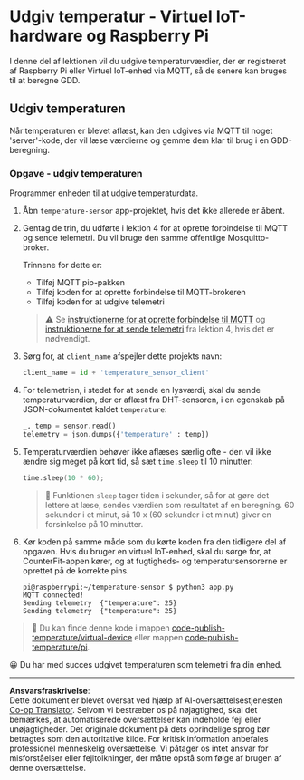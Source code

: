 <!--
CO_OP_TRANSLATOR_METADATA:
{
  "original_hash": "4efc74299e19f5d08f2f3f34451a11ba",
  "translation_date": "2025-08-27T22:50:54+00:00",
  "source_file": "2-farm/lessons/1-predict-plant-growth/single-board-computer-temp-publish.md",
  "language_code": "da"
}
-->
# Udgiv temperatur - Virtuel IoT-hardware og Raspberry Pi

I denne del af lektionen vil du udgive temperaturværdier, der er registreret af Raspberry Pi eller Virtuel IoT-enhed via MQTT, så de senere kan bruges til at beregne GDD.

## Udgiv temperaturen

Når temperaturen er blevet aflæst, kan den udgives via MQTT til noget 'server'-kode, der vil læse værdierne og gemme dem klar til brug i en GDD-beregning.

### Opgave - udgiv temperaturen

Programmer enheden til at udgive temperaturdata.

1. Åbn `temperature-sensor` app-projektet, hvis det ikke allerede er åbent.

1. Gentag de trin, du udførte i lektion 4 for at oprette forbindelse til MQTT og sende telemetri. Du vil bruge den samme offentlige Mosquitto-broker.

    Trinnene for dette er:

    - Tilføj MQTT pip-pakken
    - Tilføj koden for at oprette forbindelse til MQTT-brokeren
    - Tilføj koden for at udgive telemetri

    > ⚠️ Se [instruktionerne for at oprette forbindelse til MQTT](../../../1-getting-started/lessons/4-connect-internet/single-board-computer-mqtt.md) og [instruktionerne for at sende telemetri](../../../1-getting-started/lessons/4-connect-internet/single-board-computer-telemetry.md) fra lektion 4, hvis det er nødvendigt.

1. Sørg for, at `client_name` afspejler dette projekts navn:

    ```python
    client_name = id + 'temperature_sensor_client'
    ```

1. For telemetrien, i stedet for at sende en lysværdi, skal du sende temperaturværdien, der er aflæst fra DHT-sensoren, i en egenskab på JSON-dokumentet kaldet `temperature`:

    ```python
    _, temp = sensor.read()
    telemetry = json.dumps({'temperature' : temp})
    ```

1. Temperaturværdien behøver ikke aflæses særlig ofte - den vil ikke ændre sig meget på kort tid, så sæt `time.sleep` til 10 minutter:

    ```cpp
    time.sleep(10 * 60);
    ```

    > 💁 Funktionen `sleep` tager tiden i sekunder, så for at gøre det lettere at læse, sendes værdien som resultatet af en beregning. 60 sekunder i et minut, så 10 x (60 sekunder i et minut) giver en forsinkelse på 10 minutter.

1. Kør koden på samme måde som du kørte koden fra den tidligere del af opgaven. Hvis du bruger en virtuel IoT-enhed, skal du sørge for, at CounterFit-appen kører, og at fugtigheds- og temperatursensorerne er oprettet på de korrekte pins.

    ```output
    pi@raspberrypi:~/temperature-sensor $ python3 app.py
    MQTT connected!
    Sending telemetry  {"temperature": 25}
    Sending telemetry  {"temperature": 25}
    ```

> 💁 Du kan finde denne kode i mappen [code-publish-temperature/virtual-device](../../../../../2-farm/lessons/1-predict-plant-growth/code-publish-temperature/virtual-device) eller mappen [code-publish-temperature/pi](../../../../../2-farm/lessons/1-predict-plant-growth/code-publish-temperature/pi).

😀 Du har med succes udgivet temperaturen som telemetri fra din enhed.

---

**Ansvarsfraskrivelse**:  
Dette dokument er blevet oversat ved hjælp af AI-oversættelsestjenesten [Co-op Translator](https://github.com/Azure/co-op-translator). Selvom vi bestræber os på nøjagtighed, skal det bemærkes, at automatiserede oversættelser kan indeholde fejl eller unøjagtigheder. Det originale dokument på dets oprindelige sprog bør betragtes som den autoritative kilde. For kritisk information anbefales professionel menneskelig oversættelse. Vi påtager os intet ansvar for misforståelser eller fejltolkninger, der måtte opstå som følge af brugen af denne oversættelse.